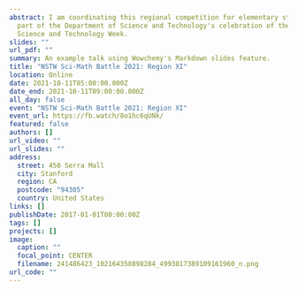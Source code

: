 ```yaml
---
abstract: I am coordinating this regional competition for elementary students as
  part of the Department of Science and Technology's celebration of the National
  Science and Technology Week.
slides: ""
url_pdf: ""
summary: An example talk using Wowchemy's Markdown slides feature.
title: "NSTW Sci-Math Battle 2021: Region XI"
location: Online
date: 2021-10-11T05:00:00.000Z
date_end: 2021-10-11T09:00:00.000Z
all_day: false
event: "NSTW Sci-Math Battle 2021: Region XI"
event_url: https://fb.watch/8o1hc6qUNk/
featured: false
authors: []
url_video: ""
url_slides: ""
address:
  street: 450 Serra Mall
  city: Stanford
  region: CA
  postcode: "94305"
  country: United States
links: []
publishDate: 2017-01-01T00:00:00Z
tags: []
projects: []
image:
  caption: ""
  focal_point: CENTER
  filename: 241486423_102164358898284_4993817389109161960_n.png
url_code: ""
---
```

